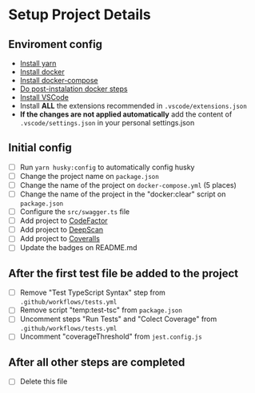 # Setup Project Details

## Enviroment config

- [Install yarn](https://classic.yarnpkg.com/en/docs/install/#debian-stable)
- [Install docker](https://docs.docker.com/engine/install/)
- [Install docker-compose](https://docs.docker.com/compose/install/)
- [Do post-instalation docker steps](https://docs.docker.com/engine/install/linux-postinstall/)
- [Install VSCode](https://code.visualstudio.com/Download)
- Install **ALL** the extensions recommended in `.vscode/extensions.json`
- **If the changes are not applied automatically** add the content of `.vscode/settings.json` in your personal settings.json

## Initial config

- [ ] Run `yarn husky:config` to automatically config husky
- [ ] Change the project name on `package.json`
- [ ] Change the name of the project on `docker-compose.yml` (5 places)
- [ ] Change the name of the project in the "docker:clear" script on `package.json`
- [ ] Configure the `src/swagger.ts` file
- [ ] Add project to [CodeFactor](https://www.codefactor.io/)
- [ ] Add project to [DeepScan](https://deepscan.io/dashboard/#view=team&tid=13883)
- [ ] Add project to [Coveralls](https://coveralls.io/welcome)
- [ ] Update the badges on README.md

## After the first test file be added to the project

- [ ] Remove "Test TypeScript Syntax" step from `.github/workflows/tests.yml`
- [ ] Remove script "temp:test-tsc" from `package.json`
- [ ] Uncomment steps "Run Tests" and "Colect Coverage" from `.github/workflows/tests.yml`
- [ ] Uncomment "coverageThreshold" from `jest.config.js`

## After all other steps are completed

- [ ] Delete this file
